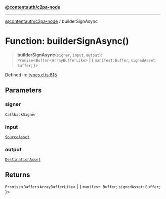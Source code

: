 [**@contentauth/c2pa-node**](../README.md)

***

[@contentauth/c2pa-node](../README.md) / builderSignAsync

# Function: builderSignAsync()

> **builderSignAsync**(`signer`, `input`, `output`): `Promise`\<`Buffer`\<`ArrayBufferLike`\> \| \{ `manifest`: `Buffer`; `signedAsset`: `Buffer`; \}\>

Defined in: [types.d.ts:815](https://github.com/contentauth/c2pa-node-v2/blob/c336e36bb30fc393837615821d0e64cbfdcdeea6/js-src/types.d.ts#L815)

## Parameters

### signer

`CallbackSigner`

### input

[`SourceAsset`](../type-aliases/SourceAsset.md)

### output

[`DestinationAsset`](../type-aliases/DestinationAsset.md)

## Returns

`Promise`\<`Buffer`\<`ArrayBufferLike`\> \| \{ `manifest`: `Buffer`; `signedAsset`: `Buffer`; \}\>

